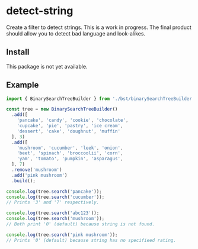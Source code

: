 # detect-string

Create a filter to detect strings. This is a work in progress. The final product should allow you to detect bad language and look-alikes.

## Install

This package is not yet available.

## Example

```Typescript
import { BinarySearchTreeBuilder } from './bst/binarySearchTreeBuilder';

const tree = new BinarySearchTreeBuilder()
  .add([
    'pancake', 'candy', 'cookie', 'chocolate',
    'cupcake', 'pie', 'pastry', 'ice cream',
    'dessert', 'cake', 'doughnut', 'muffin'
  ], 3)
  .add([
    'mushroom', 'cucumber', 'leek', 'onion',
    'beet', 'spinach', 'broccoolii', 'corn',
    'yam', 'tomato', 'pumpkin', 'asparagus',
  ], 7)
  .remove('mushroom')
  .add('pink mushroom')
  .build();

console.log(tree.search('pancake'));
console.log(tree.search('cucumber'));
// Prints '3' and '7' respectively.

console.log(tree.search('abc123'));
console.log(tree.search('mushroom'));
// Both print '0' (default) because string is not found.

console.log(tree.search('pink mushroom'));
// Prints '0' (default) because string has no specifieed rating.
```
